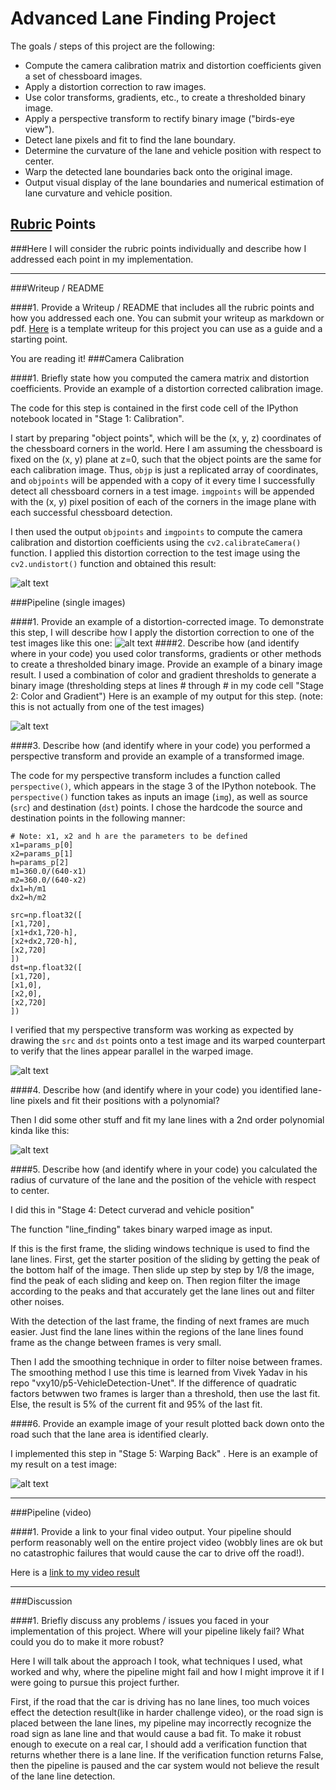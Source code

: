 

# Advanced Lane Finding Project

The goals / steps of this project are the following:

* Compute the camera calibration matrix and distortion coefficients given a set of chessboard images.
* Apply a distortion correction to raw images.
* Use color transforms, gradients, etc., to create a thresholded binary image.
* Apply a perspective transform to rectify binary image ("birds-eye view").
* Detect lane pixels and fit to find the lane boundary.
* Determine the curvature of the lane and vehicle position with respect to center.
* Warp the detected lane boundaries back onto the original image.
* Output visual display of the lane boundaries and numerical estimation of lane curvature and vehicle position.

[//]: # (Image References)

[image1]: ./examples/undistort_output.png "Undistorted"
[image2]: ./test_images/test1.png "Road Transformed"
[image3]: ./examples/binary_combo_example.png "Binary Example"
[image4]: ./examples/warped_straight_lines.png "Warp Example"
[image5]: ./examples/color_fit_lines.png "Fit Visual"
[image6]: ./examples/example_output.png "Output"
[video1]: ./trial_203.mp4 "Video"

## [Rubric](https://review.udacity.com/#!/rubrics/571/view) Points
###Here I will consider the rubric points individually and describe how I addressed each point in my implementation.  

---
###Writeup / README

####1. Provide a Writeup / README that includes all the rubric points and how you addressed each one.  You can submit your writeup as markdown or pdf.  [Here](https://github.com/udacity/CarND-Advanced-Lane-Lines/blob/master/writeup_template.md) is a template writeup for this project you can use as a guide and a starting point.  

You are reading it!
###Camera Calibration

####1. Briefly state how you computed the camera matrix and distortion coefficients. Provide an example of a distortion corrected calibration image.

The code for this step is contained in the first code cell of the IPython notebook located in "Stage 1: Calibration".  

I start by preparing "object points", which will be the (x, y, z) coordinates of the chessboard corners in the world. Here I am assuming the chessboard is fixed on the (x, y) plane at z=0, such that the object points are the same for each calibration image.  Thus, `objp` is just a replicated array of coordinates, and `objpoints` will be appended with a copy of it every time I successfully detect all chessboard corners in a test image.  `imgpoints` will be appended with the (x, y) pixel position of each of the corners in the image plane with each successful chessboard detection.  

I then used the output `objpoints` and `imgpoints` to compute the camera calibration and distortion coefficients using the `cv2.calibrateCamera()` function.  I applied this distortion correction to the test image using the `cv2.undistort()` function and obtained this result: 

![alt text][image1]

###Pipeline (single images)

####1. Provide an example of a distortion-corrected image.
To demonstrate this step, I will describe how I apply the distortion correction to one of the test images like this one:
![alt text][image2]
####2. Describe how (and identify where in your code) you used color transforms, gradients or other methods to create a thresholded binary image.  Provide an example of a binary image result.
I used a combination of color and gradient thresholds to generate a binary image (thresholding steps at lines # through # in my code cell "Stage 2: Color and Gradient")  Here is an example of my output for this step.  (note: this is not actually from one of the test images)

![alt text][image3]

####3. Describe how (and identify where in your code) you performed a perspective transform and provide an example of a transformed image.

The code for my perspective transform includes a function called `perspective()`, which appears in the stage 3 of the IPython notebook.  The `perspective()` function takes as inputs an image (`img`), as well as source (`src`) and destination (`dst`) points.  I chose the hardcode the source and destination points in the following manner:

```
# Note: x1, x2 and h are the parameters to be defined
x1=params_p[0]
x2=params_p[1]
h=params_p[2]
m1=360.0/(640-x1)
m2=360.0/(640-x2)
dx1=h/m1
dx2=h/m2

src=np.float32([
[x1,720],
[x1+dx1,720-h],
[x2+dx2,720-h],
[x2,720]
])
dst=np.float32([
[x1,720],
[x1,0],
[x2,0],
[x2,720]
])
```
I verified that my perspective transform was working as expected by drawing the `src` and `dst` points onto a test image and its warped counterpart to verify that the lines appear parallel in the warped image.

![alt text][image4]

####4. Describe how (and identify where in your code) you identified lane-line pixels and fit their positions with a polynomial?

Then I did some other stuff and fit my lane lines with a 2nd order polynomial kinda like this:

![alt text][image5]

####5. Describe how (and identify where in your code) you calculated the radius of curvature of the lane and the position of the vehicle with respect to center.

I did this in "Stage 4: Detect curverad and vehicle position"

The function "line_finding" takes binary warped image as input.

If this is the first frame, the sliding windows technique is used to find the lane lines. First, get the starter position of the sliding by getting the peak of the bottom half of the image. Then slide up step by step by 1/8 the image, find the peak of each sliding and keep on. Then region filter the image according to the peaks and that accurately get the lane lines out and filter other noises.

With the detection of the last frame, the finding of next frames are much easier. Just find the lane lines within the regions of the lane lines found frame as the change between frames is very small. 

Then I add the smoothing technique in order to filter noise between frames. The smoothing method I use this time is learned from Vivek Yadav in his repo "vxy10/p5-VehicleDetection-Unet". If the difference of quadratic factors betwwen two frames is larger than a threshold, then use the last fit. Else, the result is 5% of the current fit and 95% of the last fit.


####6. Provide an example image of your result plotted back down onto the road such that the lane area is identified clearly.

I implemented this step in "Stage 5: Warping Back" . Here is an example of my result on a test image:

![alt text][image6]

---

###Pipeline (video)

####1. Provide a link to your final video output.  Your pipeline should perform reasonably well on the entire project video (wobbly lines are ok but no catastrophic failures that would cause the car to drive off the road!).

Here is a [link to my video result](./trial_203.mp4)

---

###Discussion

####1. Briefly discuss any problems / issues you faced in your implementation of this project.  Where will your pipeline likely fail?  What could you do to make it more robust?

Here I will talk about the approach I took, what techniques I used, what worked and why, where the pipeline might fail and how I might improve it if I were going to pursue this project further.  

First, if the road that the car is driving has no lane lines, too much voices effect the detection result(like in harder challenge video), or the road sign is placed between the lane lines, my pipeline may incorrectly recognize the road sign as lane line and that would cause a bad fit. To make it robust enough to execute on a real car, I should add a verification function that returns whether there is a lane line. If the verification function returns False, then the pipeline is paused and the car system would not believe the result of the lane line detection. 
